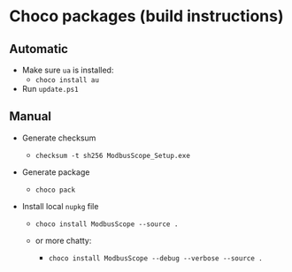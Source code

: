 # Choco packages (build instructions)

## Automatic

* Make sure `ua` is installed:
  * `choco install au`
* Run `update.ps1`

## Manual

* Generate checksum
  * `checksum -t sh256 ModbusScope_Setup.exe`

* Generate package
  * `choco pack`

* Install local `nupkg` file

  * `choco install ModbusScope --source .`

  * or more chatty:
    * `choco install ModbusScope --debug --verbose --source .`